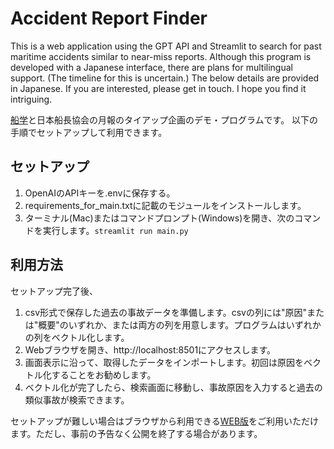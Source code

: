 # Accident Report Finder

This is a web application using the GPT API and Streamlit to search for past maritime accidents similar to near-miss reports. Although this program is developed with a Japanese interface, there are plans for multilingual support. (The timeline for this is uncertain.) The below details are provided in Japanese. If you are interested, please get in touch. I hope you find it intriguing.

[船学](https://fune-gaku.com)と日本船長協会の月報のタイアップ企画のデモ・プログラムです。
以下の手順でセットアップして利用できます。

## セットアップ
1. OpenAIのAPIキーを.envに保存する。
2. requirements_for_main.txtに記載のモジュールをインストールします。
3. ターミナル(Mac)またはコマンドプロンプト(Windows)を開き、次のコマンドを実行します。`streamlit run main.py`

## 利用方法
セットアップ完了後、
1. csv形式で保存した過去の事故データを準備します。csvの列には"原因"または"概要"のいずれか、または両方の列を用意します。プログラムはいずれかの列をベクトル化します。
2. Webブラウザを開き、http://localhost:8501にアクセスします。
3. 画面表示に沿って、取得したデータをインポートします。初回は原因をベクトル化することをお勧めします。
4. ベクトル化が完了したら、検索画面に移動し、事故原因を入力すると過去の類似事故が検索できます。

セットアップが難しい場合はブラウザから利用できる[WEB版](https://accident-report-finder.streamlit.app)をご利用いただけます。ただし、事前の予告なく公開を終了する場合があります。